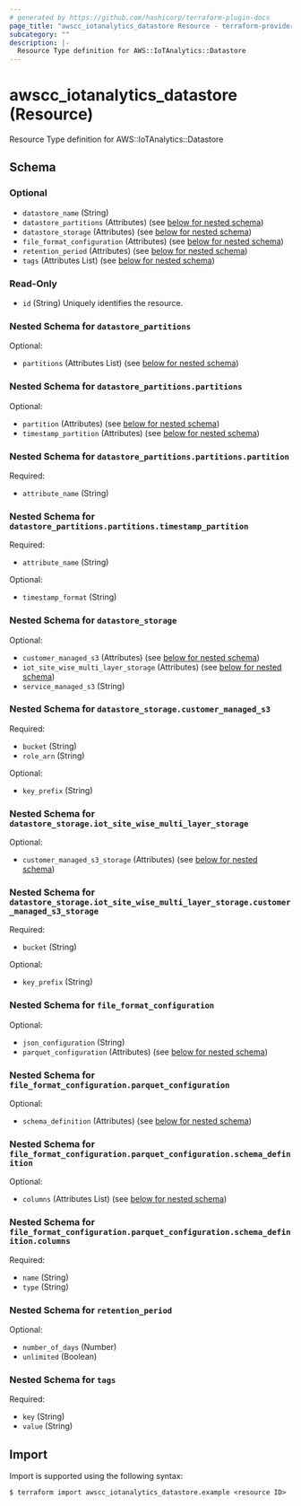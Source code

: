 ```yaml
---
# generated by https://github.com/hashicorp/terraform-plugin-docs
page_title: "awscc_iotanalytics_datastore Resource - terraform-provider-awscc"
subcategory: ""
description: |-
  Resource Type definition for AWS::IoTAnalytics::Datastore
---
```


# awscc_iotanalytics_datastore (Resource)

Resource Type definition for AWS::IoTAnalytics::Datastore



<!-- schema generated by tfplugindocs -->
## Schema

### Optional

- `datastore_name` (String)
- `datastore_partitions` (Attributes) (see [below for nested schema](#nestedatt--datastore_partitions))
- `datastore_storage` (Attributes) (see [below for nested schema](#nestedatt--datastore_storage))
- `file_format_configuration` (Attributes) (see [below for nested schema](#nestedatt--file_format_configuration))
- `retention_period` (Attributes) (see [below for nested schema](#nestedatt--retention_period))
- `tags` (Attributes List) (see [below for nested schema](#nestedatt--tags))

### Read-Only

- `id` (String) Uniquely identifies the resource.

<a id="nestedatt--datastore_partitions"></a>
### Nested Schema for `datastore_partitions`

Optional:

- `partitions` (Attributes List) (see [below for nested schema](#nestedatt--datastore_partitions--partitions))

<a id="nestedatt--datastore_partitions--partitions"></a>
### Nested Schema for `datastore_partitions.partitions`

Optional:

- `partition` (Attributes) (see [below for nested schema](#nestedatt--datastore_partitions--partitions--partition))
- `timestamp_partition` (Attributes) (see [below for nested schema](#nestedatt--datastore_partitions--partitions--timestamp_partition))

<a id="nestedatt--datastore_partitions--partitions--partition"></a>
### Nested Schema for `datastore_partitions.partitions.partition`

Required:

- `attribute_name` (String)


<a id="nestedatt--datastore_partitions--partitions--timestamp_partition"></a>
### Nested Schema for `datastore_partitions.partitions.timestamp_partition`

Required:

- `attribute_name` (String)

Optional:

- `timestamp_format` (String)




<a id="nestedatt--datastore_storage"></a>
### Nested Schema for `datastore_storage`

Optional:

- `customer_managed_s3` (Attributes) (see [below for nested schema](#nestedatt--datastore_storage--customer_managed_s3))
- `iot_site_wise_multi_layer_storage` (Attributes) (see [below for nested schema](#nestedatt--datastore_storage--iot_site_wise_multi_layer_storage))
- `service_managed_s3` (String)

<a id="nestedatt--datastore_storage--customer_managed_s3"></a>
### Nested Schema for `datastore_storage.customer_managed_s3`

Required:

- `bucket` (String)
- `role_arn` (String)

Optional:

- `key_prefix` (String)


<a id="nestedatt--datastore_storage--iot_site_wise_multi_layer_storage"></a>
### Nested Schema for `datastore_storage.iot_site_wise_multi_layer_storage`

Optional:

- `customer_managed_s3_storage` (Attributes) (see [below for nested schema](#nestedatt--datastore_storage--iot_site_wise_multi_layer_storage--customer_managed_s3_storage))

<a id="nestedatt--datastore_storage--iot_site_wise_multi_layer_storage--customer_managed_s3_storage"></a>
### Nested Schema for `datastore_storage.iot_site_wise_multi_layer_storage.customer_managed_s3_storage`

Required:

- `bucket` (String)

Optional:

- `key_prefix` (String)




<a id="nestedatt--file_format_configuration"></a>
### Nested Schema for `file_format_configuration`

Optional:

- `json_configuration` (String)
- `parquet_configuration` (Attributes) (see [below for nested schema](#nestedatt--file_format_configuration--parquet_configuration))

<a id="nestedatt--file_format_configuration--parquet_configuration"></a>
### Nested Schema for `file_format_configuration.parquet_configuration`

Optional:

- `schema_definition` (Attributes) (see [below for nested schema](#nestedatt--file_format_configuration--parquet_configuration--schema_definition))

<a id="nestedatt--file_format_configuration--parquet_configuration--schema_definition"></a>
### Nested Schema for `file_format_configuration.parquet_configuration.schema_definition`

Optional:

- `columns` (Attributes List) (see [below for nested schema](#nestedatt--file_format_configuration--parquet_configuration--schema_definition--columns))

<a id="nestedatt--file_format_configuration--parquet_configuration--schema_definition--columns"></a>
### Nested Schema for `file_format_configuration.parquet_configuration.schema_definition.columns`

Required:

- `name` (String)
- `type` (String)





<a id="nestedatt--retention_period"></a>
### Nested Schema for `retention_period`

Optional:

- `number_of_days` (Number)
- `unlimited` (Boolean)


<a id="nestedatt--tags"></a>
### Nested Schema for `tags`

Required:

- `key` (String)
- `value` (String)

## Import

Import is supported using the following syntax:

```shell
$ terraform import awscc_iotanalytics_datastore.example <resource ID>
```
